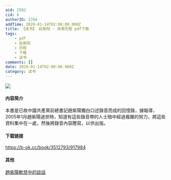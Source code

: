 ```yaml
---
aid: 2502
cid: 6
authorID: 2764
addTime: 2020-01-14T02:00:00.000Z
title: 【读书】 赵紫阳 - 改革历程 pdf下载
tags:
    - pdf
    - 赵紫阳
    - 历程
    - 下载
    - 读书
comments: []
date: 2020-01-14T02:00:00.000Z
category: 读书
---
```


![](https://dl181.zlibcdn.com/covers/books/08/f4/d9/08f4d905b9fdbf2b7a12d1482ea05b94.jpg)

#### [](#%E5%86%85%E5%AE%B9%E7%AE%80%E4%BB%8B)内容简介

本書是已故中國共產黨前總書記趙紫陽獨白口述錄音而成的回憶錄，據報導，2005年1月趙紫陽過世時，知道有這些錄音帶的人士暗中經過複雜的努力，將這些資料集中在一處，然後將錄音內容謄寫，以供出版。

#### [](#%E4%B8%8B%E8%BD%BD%E9%93%BE%E6%8E%A5)下载链接

https://b-ok.cc/book/3512793/917984

#### [](#%E5%85%B6%E4%BB%96)其他

[趙紫陽軟禁中的談話](https://b-ok.cc/book/4978428/557aac)
